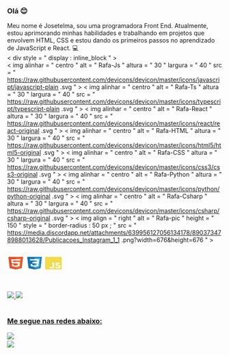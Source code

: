 ### Olá :blush:

Meu nome é Josetelma, sou uma programadora Front End. Atualmente, estou aprimorando minhas habilidades e trabalhando em projetos que envolvem HTML, CSS e estou dando os primeiros passos no aprendizado de JavaScript e React. :computer:
<br>
< div  style = " display : inline_block " > <br>
  < img  alinhar = " centro "  alt = " Rafa-Js "  altura = " 30 "  largura = " 40 "  src = " https://raw.githubusercontent.com/devicons/devicon/master/icons/javascript/javascript-plain .svg " >
  < img  alinhar = " centro "  alt = " Rafa-Ts "  altura = " 30 "  largura = " 40 "  src = " https://raw.githubusercontent.com/devicons/devicon/master/icons/typescript/typescript-plain .svg " >
  < img  alinhar = " centro "  alt = " Rafa-React "  altura = " 30 "  largura = " 40 "  src = " https://raw.githubusercontent.com/devicons/devicon/master/icons/react/react-original .svg " >
  < img  alinhar = " centro "  alt = " Rafa-HTML "  altura = " 30 "  largura = " 40 "  src = " https://raw.githubusercontent.com/devicons/devicon/master/icons/html5/html5-original .svg " >
  < img  alinhar = " centro "  alt = " Rafa-CSS "  altura = " 30 "  largura = " 40 "  src = " https://raw.githubusercontent.com/devicons/devicon/master/icons/css3/css3-original .svg " >
  < img  alinhar = " centro "  alt = " Rafa-Python "  altura = " 30 "  largura = " 40 "  src = " https://raw.githubusercontent.com/devicons/devicon/master/icons/python/python-original .svg " >
  < img  alinhar = " centro "  alt = " Rafa-Csharp "  altura = " 30 "  largura = " 40 "  src = " https://raw.githubusercontent.com/devicons/devicon/master/icons/csharp/csharp-original .svg " >
  < img  align = " right "  alt = " Rafa-pic "  height = " 150 "  style = " border-radius : 50 px ; "  src = " https://media.discordapp.net/attachments/639956127056134178/890373478988013628/Publicacoes_Instagram_1_1 .png?width=676&height=676 " >
</div>

<div style="display: inline_block"><br>
  <img align="center" alt="HTML" height="30" width="40" src="https://raw.githubusercontent.com/devicons/devicon/master/icons/html5/html5-original.svg">
  <img align="center" alt="CSS" height="30" width="40" src="https://raw.githubusercontent.com/devicons/devicon/master/icons/css3/css3-original.svg">
  <img align="center" alt="Js" height="30" width="40" src="https://raw.githubusercontent.com/devicons/devicon/master/icons/javascript/javascript-plain.svg">
</div>
<br>
<br>
<br>
 <div>
   <a href="https://github.com/josetelma">
   <img height="180em" src="https://github-readme-stats.vercel.app/api?username=josetelma&show_icons=true&theme=synthwave&include_all_commits=true&count_private=true"/>
   <img height="180em" src="https://github-readme-stats.vercel.app/api/top-langs/?username=josetelma&layout=compact&langs_count=6&theme=tokyonight"/>
</div>
<br>
 
### Me segue nas redes abaixo:
 
<div> 
 <a href="https://www.linkedin.com/in/josetelma-aparecida-de-jesus/" target="_blank"><img src="https://img.shields.io/badge/-LinkedIn-%230077B5?style=for-the-badge&logo=linkedin&logoColor=white" target="_blank"></a>
</div>
  <a href="https://www.instagram.com/josikawai/" target="_blank"><img src="https://img.shields.io/badge/-Instagram-%23E4405F?style=for-the-badge&logo=instagram&logoColor=white" target="_blank"></a>
</div>
  
